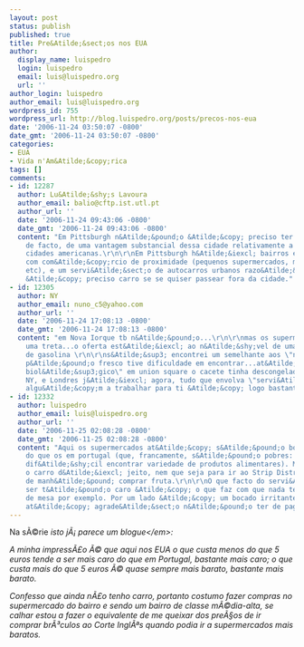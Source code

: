```yaml
---
layout: post
status: publish
published: true
title: Pre&Atilde;&sect;os nos EUA
author:
  display_name: luispedro
  login: luispedro
  email: luis@luispedro.org
  url: ''
author_login: luispedro
author_email: luis@luispedro.org
wordpress_id: 755
wordpress_url: http://blog.luispedro.org/posts/precos-nos-eua
date: '2006-11-24 03:50:07 -0800'
date_gmt: '2006-11-24 03:50:07 -0800'
categories:
- EUA
- Vida n'Am&Atilde;&copy;rica
tags: []
comments:
- id: 12287
  author: Lu&Atilde;&shy;s Lavoura
  author_email: balio@cftp.ist.utl.pt
  author_url: ''
  date: '2006-11-24 09:43:06 -0800'
  date_gmt: '2006-11-24 09:43:06 -0800'
  content: "Em Pittsburgh n&Atilde;&pound;o &Atilde;&copy; preciso ter carro.\r\n\r\nTrata-se,
    de facto, de uma vantagem substancial dessa cidade relativamente a muitas outras
    cidades americanas.\r\n\r\nEm Pittsburgh h&Atilde;&iexcl; bairros estruturados,
    com com&Atilde;&copy;rcio de proximidade (pequenos supermercados, mercearias,
    etc), e um servi&Atilde;&sect;o de autocarros urbanos razo&Atilde;&iexcl;vel.\r\n\r\nS&Atilde;&sup3;
    &Atilde;&copy; preciso carro se se quiser passear fora da cidade."
- id: 12305
  author: NY
  author_email: nuno_c5@yahoo.com
  author_url: ''
  date: '2006-11-24 17:08:13 -0800'
  date_gmt: '2006-11-24 17:08:13 -0800'
  content: "em Nova Iorque tb n&Atilde;&pound;o...\r\n\r\nmas os supermercados s&Atilde;&pound;o
    uma treta...o oferta est&Atilde;&iexcl; ao n&Atilde;&shy;vel de uma esta&Atilde;&sect;&Atilde;&pound;o
    de gasolina \r\n\r\ns&Atilde;&sup3; encontrei um semelhante aos \"nossos\"\r\n\r\nat&Atilde;&copy;
    p&Atilde;&pound;o fresco tive dificuldade em encontrar...at&Atilde;&copy; no \"mercado
    biol&Atilde;&sup3;gico\" em union square o cacete tinha descongelado\r\n\r\n\r\nem
    NY, e Londres j&Atilde;&iexcl; agora, tudo que envolva \"servi&Atilde;&sect;o\",
    algu&Atilde;&copy;m a trabalhar para ti &Atilde;&copy; logo bastante caro"
- id: 12332
  author: luispedro
  author_email: luis@luispedro.org
  author_url: ''
  date: '2006-11-25 02:08:28 -0800'
  date_gmt: '2006-11-25 02:08:28 -0800'
  content: "Aqui os supermercados at&Atilde;&copy; s&Atilde;&pound;o bons, melhores
    do que os em portugal (que, francamente, s&Atilde;&pound;o pobres: &Atilde;&copy;
    dif&Atilde;&shy;cil encontrar variedade de produtos alimentares). Mesmo assim,
    o carro d&Atilde;&iexcl; jeito, nem que seja para ir ao Strip District ao S&Atilde;&iexcl;bado
    de manh&Atilde;&pound; comprar fruta.\r\n\r\nO que facto do servi&Atilde;&sect;o
    ser t&Atilde;&pound;o caro &Atilde;&copy; o que faz com que nada tenha servi&Atilde;&sect;o
    de mesa por exemplo. Por um lado &Atilde;&copy; um bocado irritante, por outro,
    at&Atilde;&copy; agrade&Atilde;&sect;o n&Atilde;&pound;o ter de pagar."
---
```

<p>Na s&Atilde;&copy;rie <em>isto j&Atilde;&iexcl; parece um blogue<&#47;em>:</p>
<p>A minha impress&Atilde;&pound;o &Atilde;&copy; que aqui nos EUA o que custa menos do que 5 euros tende a ser mais caro do que em Portugal, bastante mais caro; o que custa mais do que 5 euros &Atilde;&copy; quase sempre mais barato, bastante mais barato.</p>
<p>Confesso que ainda n&Atilde;&pound;o tenho carro, portanto costumo fazer compras no supermercado do bairro e sendo um bairro de classe m&Atilde;&copy;dia-alta, se calhar estou a fazer o equivalente de me queixar dos pre&Atilde;&sect;os de ir comprar br&Atilde;&sup3;culos ao Corte Ingl&Atilde;&ordf;s quando podia ir a supermercados mais baratos.</p>
